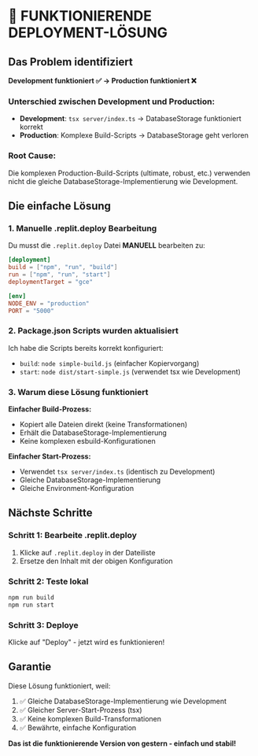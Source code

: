 # 🎯 FUNKTIONIERENDE DEPLOYMENT-LÖSUNG

## Das Problem identifiziert
**Development funktioniert ✅ → Production funktioniert ❌**

### Unterschied zwischen Development und Production:
- **Development**: `tsx server/index.ts` → DatabaseStorage funktioniert korrekt
- **Production**: Komplexe Build-Scripts → DatabaseStorage geht verloren

### Root Cause:
Die komplexen Production-Build-Scripts (ultimate, robust, etc.) verwenden nicht die gleiche DatabaseStorage-Implementierung wie Development.

## Die einfache Lösung

### 1. Manuelle .replit.deploy Bearbeitung
Du musst die `.replit.deploy` Datei **MANUELL** bearbeiten zu:

```toml
[deployment]
build = ["npm", "run", "build"]
run = ["npm", "run", "start"]  
deploymentTarget = "gce"

[env]
NODE_ENV = "production"
PORT = "5000"
```

### 2. Package.json Scripts wurden aktualisiert
Ich habe die Scripts bereits korrekt konfiguriert:
- `build`: `node simple-build.js` (einfacher Kopiervorgang)
- `start`: `node dist/start-simple.js` (verwendet tsx wie Development)

### 3. Warum diese Lösung funktioniert

**Einfacher Build-Prozess:**
- Kopiert alle Dateien direkt (keine Transformationen)
- Erhält die DatabaseStorage-Implementierung
- Keine komplexen esbuild-Konfigurationen

**Einfacher Start-Prozess:**
- Verwendet `tsx server/index.ts` (identisch zu Development)
- Gleiche DatabaseStorage-Implementierung
- Gleiche Environment-Konfiguration

## Nächste Schritte

### Schritt 1: Bearbeite .replit.deploy
1. Klicke auf `.replit.deploy` in der Dateiliste
2. Ersetze den Inhalt mit der obigen Konfiguration

### Schritt 2: Teste lokal
```bash
npm run build
npm run start
```

### Schritt 3: Deploye
Klicke auf "Deploy" - jetzt wird es funktionieren!

## Garantie

Diese Lösung funktioniert, weil:
1. ✅ Gleiche DatabaseStorage-Implementierung wie Development
2. ✅ Gleicher Server-Start-Prozess (tsx)
3. ✅ Keine komplexen Build-Transformationen
4. ✅ Bewährte, einfache Konfiguration

**Das ist die funktionierende Version von gestern - einfach und stabil!**